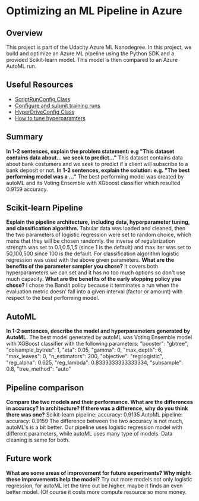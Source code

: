 # Optimizing an ML Pipeline in Azure

## Overview
This project is part of the Udacity Azure ML Nanodegree.
In this project, we build and optimize an Azure ML pipeline using the Python SDK and a provided Scikit-learn model.
This model is then compared to an Azure AutoML run.

## Useful Resources
- [ScriptRunConfig Class](https://docs.microsoft.com/en-us/python/api/azureml-core/azureml.core.scriptrunconfig?view=azure-ml-py)
- [Configure and submit training runs](https://docs.microsoft.com/en-us/azure/machine-learning/how-to-set-up-training-targets)
- [HyperDriveConfig Class](https://docs.microsoft.com/en-us/python/api/azureml-train-core/azureml.train.hyperdrive.hyperdriveconfig?view=azure-ml-py)
- [How to tune hyperparamters](https://docs.microsoft.com/en-us/azure/machine-learning/how-to-tune-hyperparameters)


## Summary
**In 1-2 sentences, explain the problem statement: e.g "This dataset contains data about... we seek to predict..."**
This dataset contains data about bank costumers and  we seek to predict if a client will subscribe to a bank deposit or not.
**In 1-2 sentences, explain the solution: e.g. "The best performing model was a ..."**
The best performing model was created by autoML and its Voting Ensemble with XGboost classifier which resulted 0.9159 accuracy.
## Scikit-learn Pipeline
**Explain the pipeline architecture, including data, hyperparameter tuning, and classification algorithm.**
Tabular data was loaded and cleaned, then the two parameters of logistic regression were set to random choice, which mans that they will be chosen randomly. the inverse of regularization strength was set to 0.1,0.5,1,5 (since 1 is the default) and max iter was set to 50,100,500 since 100 is the default.
For classification algorithm logistic regression was used with the above given parameters. 
**What are the benefits of the parameter sampler you chose?**
It covers both hyperparameters we can set and it has no too much options so don't use much capacity.
**What are the benefits of the early stopping policy you chose?**
I chose the Bandit policy because it terminates a run when the evaluation metric doesn' fall into a given interval (factor or amount) with respect to the best performing model.
## AutoML
**In 1-2 sentences, describe the model and hyperparameters generated by AutoML.**
The best model generated by autoML was Voting Ensemble model with XGBoost classifier with the following parameters:
"booster": "gbtree",
        "colsample_bytree": 1,
        "eta": 0.05,
        "gamma": 0,
        "max_depth": 6,
        "max_leaves": 0,
        "n_estimators": 200,
        "objective": "reg:logistic",
        "reg_alpha": 0.625,
        "reg_lambda": 0.8333333333333334,
        "subsample": 0.8,
        "tree_method": "auto"
## Pipeline comparison
**Compare the two models and their performance. What are the differences in accuracy? In architecture? If there was a difference, why do you think there was one?**
Scikit-learn pipeline: accuracy: 0.9135
AutoML pipeline: accuracy: 0.9159
The difference between the two accuracy is not much, autoML's is a bit better. Our pipeline uses logistic regression model with different parameters, while autoML uses many type of models. Data cleaning is same for both.
## Future work
**What are some areas of improvement for future experiments? Why might these improvements help the model?**
Try out more models not only logistic regression, for autoML let the time out be higher, maybe it finds an even better model. (Of course it costs more compute resource so more money. 

